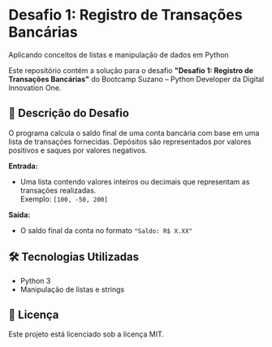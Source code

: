 # Desafio 1: Registro de Transações Bancárias  
Aplicando conceitos de listas e manipulação de dados em Python  

Este repositório contém a solução para o desafio **"Desafio 1: Registro de Transações Bancárias"** do Bootcamp Suzano – Python Developer da Digital Innovation One.

## 📖 Descrição do Desafio  
O programa calcula o saldo final de uma conta bancária com base em uma lista de transações fornecidas. Depósitos são representados por valores positivos e saques por valores negativos.

**Entrada:**  
- Uma lista contendo valores inteiros ou decimais que representam as transações realizadas.  
  Exemplo: `[100, -50, 200]`

**Saída:**  
- O saldo final da conta no formato `"Saldo: R$ X.XX"`

## 🛠 Tecnologias Utilizadas  
- Python 3  
- Manipulação de listas e strings  

## 📄 Licença  
Este projeto está licenciado sob a licença MIT.
